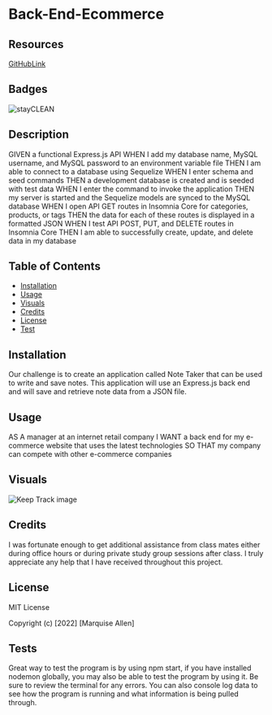 # Back-End-Ecommerce

## Resources 
[GitHubLink](https://github.com/FocusKing/Back-End-Ecommerce)

## Badges
![stayCLEAN](https://img.shields.io/badge/stay-CLEAN-blue)

## Description
GIVEN a functional Express.js API
WHEN I add my database name, MySQL username, and MySQL password to an environment variable file
THEN I am able to connect to a database using Sequelize
WHEN I enter schema and seed commands
THEN a development database is created and is seeded with test data
WHEN I enter the command to invoke the application
THEN my server is started and the Sequelize models are synced to the MySQL database
WHEN I open API GET routes in Insomnia Core for categories, products, or tags
THEN the data for each of these routes is displayed in a formatted JSON
WHEN I test API POST, PUT, and DELETE routes in Insomnia Core
THEN I am able to successfully create, update, and delete data in my database
## Table of Contents 

- [Installation](#installation)
- [Usage](#usage)
- [Visuals](#visuals)
- [Credits](#credits)
- [License](#license)
- [Test](#tests)

## Installation
Our challenge is to create an application called Note Taker that can be used to write and save notes. This application will use an Express.js back end and will save and retrieve note data from a JSON file.

## Usage
AS A manager at an internet retail company
I WANT a back end for my e-commerce website that uses the latest technologies
SO THAT my company can compete with other e-commerce companies  

## Visuals
![Keep Track image](./images/keeptrack.png)
## Credits
 I was fortunate enough to get additional assistance from class mates either during office hours or during private study group sessions after class. I truly appreciate any help that I have received throughout this project.

## License
MIT License

Copyright (c) [2022] [Marquise Allen]

## Tests
Great way to test the program is by using npm start, if you have installed nodemon globally, you may also be able to test the program by using it.  Be sure to review the terminal for any errors. You can also console log data to see how the program is running and what information is being pulled through. 